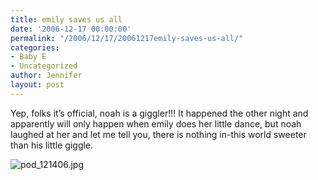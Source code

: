 ```yaml
---
title: emily saves us all
date: '2006-12-17 00:00:00'
permalink: "/2006/12/17/20061217emily-saves-us-all/"
categories:
- Baby E
- Uncategorized
author: Jennifer
layout: post
---
```


Yep, folks it&#8217;s official, noah is a giggler!!! It happened the other night and apparently will only happen when emily does her little dance, but noah laughed at her and let me tell you, there is nothing in-this world sweeter than his little giggle.

<img id="image84" alt="pod_121406.jpg" src="http://static.squarespace.com/static/50db6bb3e4b015296cd43789/50dfa5b1e4b0dc6320e0b5ea/50dfa5b1e4b0dc6320e0b63a/1166055479000/?format=original" />
